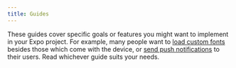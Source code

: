 ```yaml
---
title: Guides
---
```


These guides cover specific goals or features you might want to implement in your Expo project. For example, many people want to [load custom fonts](custom-fonts/) besides those which come with the device, or [send push notifications](push-notifications/) to their users. Read whichever guide suits your needs.
